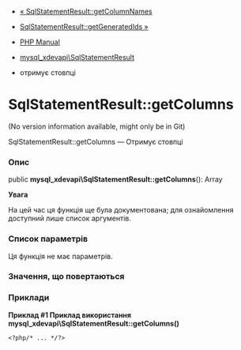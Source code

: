 - [«
SqlStatementResult::getColumnNames](mysql-xdevapi-sqlstatementresult.getcolumnnames.md)
- [SqlStatementResult::getGeneratedIds
»](mysql-xdevapi-sqlstatementresult.getgeneratedids.md)

- [PHP Manual](index.md)
- [mysql_xdevapi\SqlStatementResult](class.mysql-xdevapi-sqlstatementresult.md)
- отримує стовпці

# SqlStatementResult::getColumns

(No version information available, might only be in Git)

SqlStatementResult::getColumns — Отримує стовпці

### Опис

public **mysql_xdevapi\SqlStatementResult::getColumns**(): Array

**Увага**

На цей час ця функція ще була документована; для
ознайомлення доступний лише список аргументів.

### Список параметрів

Ця функція не має параметрів.

### Значення, що повертаються

### Приклади

**Приклад #1 Приклад використання
**mysql_xdevapi\SqlStatementResult::getColumns()****

` <?php/* ... */?> `
